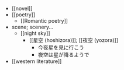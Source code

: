 - [[novel]]
- [[poetry]]
    - [[Romantic poetry]]
- scene; scenery...
    - [[night sky]]
        - [[星空 (hoshizora)]]; [[夜空 (yozora)]]
            - 今夜星を見に行こう
            - 夜空は星が降るようで
- [[western literature]]
